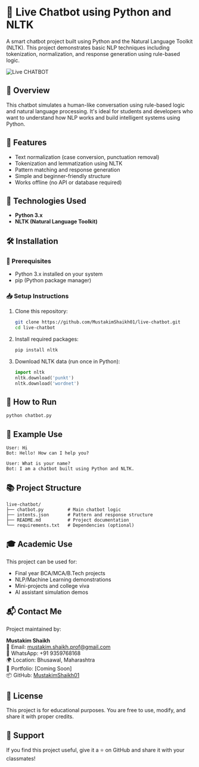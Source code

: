 # 🤖 Live Chatbot using Python and NLTK

A smart chatbot project built using Python and the Natural Language Toolkit (NLTK). This project demonstrates basic NLP techniques including tokenization, normalization, and response generation using rule-based logic.

![Live CHATBOT](https://user-images.githubusercontent.com/28294942/134822533-35c1e851-1dde-44d6-9113-39dff062239f.gif)

## 📌 Overview

This chatbot simulates a human-like conversation using rule-based logic and natural language processing. It's ideal for students and developers who want to understand how NLP works and build intelligent systems using Python.

## 🎯 Features

- Text normalization (case conversion, punctuation removal)
- Tokenization and lemmatization using NLTK
- Pattern matching and response generation
- Simple and beginner-friendly structure
- Works offline (no API or database required)

## 🧠 Technologies Used

- **Python 3.x**
- **NLTK (Natural Language Toolkit)**

## 🛠️ Installation

### 🔧 Prerequisites

- Python 3.x installed on your system
- pip (Python package manager)

### 📥 Setup Instructions

1. Clone this repository:

   ```bash
   git clone https://github.com/MustakimShaikh01/live-chatbot.git
   cd live-chatbot
   ```

2. Install required packages:

   ```bash
   pip install nltk
   ```

3. Download NLTK data (run once in Python):

   ```python
   import nltk
   nltk.download('punkt')
   nltk.download('wordnet')
   ```

## 🚀 How to Run

```bash
python chatbot.py
```

## 🧪 Example Use

```
User: Hi
Bot: Hello! How can I help you?

User: What is your name?
Bot: I am a chatbot built using Python and NLTK.
```

## 📚 Project Structure

```
live-chatbot/
├── chatbot.py         # Main chatbot logic
├── intents.json       # Pattern and response structure
├── README.md          # Project documentation
└── requirements.txt   # Dependencies (optional)
```

## 🎓 Academic Use

This project can be used for:

- Final year BCA/MCA/B.Tech projects
- NLP/Machine Learning demonstrations
- Mini-projects and college viva
- AI assistant simulation demos

## 📬 Contact Me

Project maintained by:

**Mustakim Shaikh**  
📧 Email: mustakim.shaikh.prof@gmail.com  
📱 WhatsApp: +91 9359768168  
🌍 Location: Bhusawal, Maharashtra  
📌 Portfolio: [Coming Soon]  
📦 GitHub: [MustakimShaikh01](https://github.com/MustakimShaikh01)

## 📜 License

This project is for educational purposes. You are free to use, modify, and share it with proper credits.

## 🌟 Support

If you find this project useful, give it a ⭐ on GitHub and share it with your classmates!